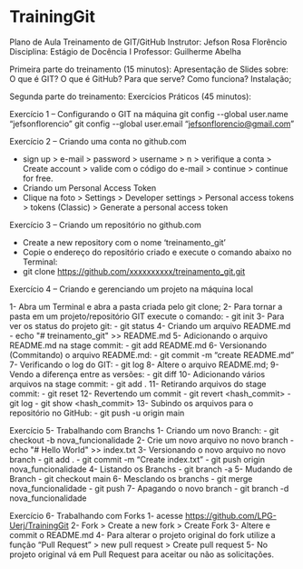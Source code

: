 # TrainingGit

Plano de Aula
Treinamento de GIT/GitHub
Instrutor: Jefson Rosa Florêncio
Disciplina: Estágio de Docência I
Professor: Guilherme Abelha

Primeira parte do treinamento (15 minutos): Apresentação de Slides sobre: O que é GIT? O que é GitHub? Para que serve? Como funciona?  Instalação; 

Segunda parte do treinamento: Exercícios Práticos (45 minutos):

Exercício 1 – Configurando o GIT na máquina
	git config --global user.name “jefsonflorencio”
	git config --global user.email “jefsonflorencio@gmail.com”

Exercício 2 – Criando uma conta no github.com

- sign up > e-mail > password > username > n > verifique a conta > Create account > valide com o código do e-mail > continue > continue for free.
- Criando um Personal Access Token
- Clique na foto > Settings > Developer settings > Personal access tokens > tokens (Classic) > Generate a personal access token

Exercício 3 – Criando um repositório no github.com
- Create a new repository com o nome ‘treinamento_git’
- Copie o endereço do repositório criado e execute o comando abaixo no Terminal:
- git clone https://github.com/xxxxxxxxxx/treinamento_git.git



Exercício 4 – Criando e gerenciando um projeto na máquina local

1- Abra um Terminal e abra a pasta criada pelo git clone;
2- Para tornar a pasta em um projeto/repositório GIT execute o comando:
	- git init
3-  Para ver os status do projeto git:
	- git status
4- Criando um arquivo README.md
	- echo "# treinamento_git" >> README.md
5- Adicionando o arquivo README.md na stage commit:
	- git add README.md
6- Versionando (Commitando)  o arquivo README.md:
	- git commit -m “create README.md”
7- Verificando o log do GIT:
	- git log
8- Altere o arquivo  README.md;
9- Vendo a diferença entre as versões:
	- git diff
10- Adicionando vários arquivos na stage commit:
	- git add .
11- Retirando arquivos do stage commit:
	- git reset
12- Revertendo um commit
	- git revert <hash_commit>
	- git log
	- git show <hash_commit>
13- Subindo os arquivos para o repositório no GitHub:
	- git push -u origin main


Exercício 5- Trabalhando com Branchs
1- Criando um novo Branch:
	- git checkout -b nova_funcionalidade
2- Crie um novo arquivo no novo branch
	- echo "# Hello World" >> index.txt
3- Versionando o novo arquivo no novo branch
	- git add .
	- git commit -m “Create index.txt”
	- git push origin nova_funcionalidade
4- Listando os Branchs
	- git branch -a
5- Mudando de Branch
	- git checkout main
6- Mesclando os branchs
	- git merge nova_funcionalidade
	- git push
7- Apagando o novo branch
	- git branch -d nova_funcionalidade

Exercício 6- Trabalhando com Forks
1- acesse https://github.com/LPG-Uerj/TrainingGit
2- Fork > Create a new fork > Create Fork
3- Altere e commit o README.md
4- Para alterar o projeto original do fork utilize a função “Pull Request” > new pull request > Create pull request 
5- No projeto original vá em Pull Request para aceitar ou não as solicitações.
